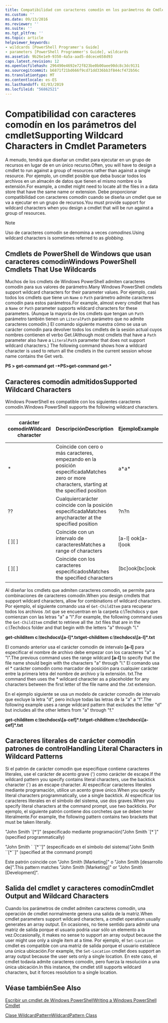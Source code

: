 ```yaml
---
title: Compatibilidad con caracteres comodín en los parámetros de Cmdlet | Microsoft Docs
ms.custom: ''
ms.date: 09/13/2016
ms.reviewer: ''
ms.suite: ''
ms.tgt_pltfrm: ''
ms.topic: article
helpviewer_keywords:
- wildcards [PowerShell Programer's Guide]
- parameters [PowerShell Programmer's Guide], wildcards
ms.assetid: 9b26e1e9-9350-4a5a-aad5-ddcece658d93
caps.latest.revision: 12
ms.openlocfilehash: 296490e4692e72f823be0b00aee90dc8c3dc9131
ms.sourcegitcommit: b6871f21bd666f9cd71dd336bb3f844cf472b56c
ms.translationtype: MT
ms.contentlocale: es-ES
ms.lasthandoff: 02/03/2019
ms.locfileid: "56862521"
---
```

# <a name="supporting-wildcard-characters-in-cmdlet-parameters"></a><span data-ttu-id="c95d2-102">Compatibilidad con caracteres comodín en los parámetros del cmdlet</span><span class="sxs-lookup"><span data-stu-id="c95d2-102">Supporting Wildcard Characters in Cmdlet Parameters</span></span>

<span data-ttu-id="c95d2-103">A menudo, tendrá que diseñar un cmdlet para ejecutar en un grupo de recursos en lugar de en un único recurso.</span><span class="sxs-lookup"><span data-stu-id="c95d2-103">Often, you will have to design a cmdlet to run against a group of resources rather than against a single resource.</span></span> <span data-ttu-id="c95d2-104">Por ejemplo, un cmdlet posible que deba buscar todos los archivos en un almacén de datos que tienen el mismo nombre o la extensión.</span><span class="sxs-lookup"><span data-stu-id="c95d2-104">For example, a cmdlet might need to locate all the files in a data store that have the same name or extension.</span></span> <span data-ttu-id="c95d2-105">Debe proporcionar compatibilidad con caracteres comodín cuando se diseña un cmdlet que se va a ejecutar en un grupo de recursos.</span><span class="sxs-lookup"><span data-stu-id="c95d2-105">You must provide support for wildcard characters when you design a cmdlet that will be run against a group of resources.</span></span>

> [!NOTE]
> <span data-ttu-id="c95d2-106">Uso de caracteres comodín se denomina a veces *comodines*.</span><span class="sxs-lookup"><span data-stu-id="c95d2-106">Using wildcard characters is sometimes referred to as *globbing*.</span></span>

## <a name="windows-powershell-cmdlets-that-use-wildcards"></a><span data-ttu-id="c95d2-107">Cmdlets de PowerShell de Windows que usan caracteres comodín</span><span class="sxs-lookup"><span data-stu-id="c95d2-107">Windows PowerShell Cmdlets That Use Wildcards</span></span>

 <span data-ttu-id="c95d2-108">Muchos de los cmdlets de Windows PowerShell admiten caracteres comodín para sus valores de parámetro.</span><span class="sxs-lookup"><span data-stu-id="c95d2-108">Many Windows PowerShell cmdlets support wildcard characters for their parameter values.</span></span> <span data-ttu-id="c95d2-109">Por ejemplo, casi todos los cmdlets que tiene un `Name` o `Path` parámetro admite caracteres comodín para estos parámetros.</span><span class="sxs-lookup"><span data-stu-id="c95d2-109">For example, almost every cmdlet that has a `Name` or `Path` parameter supports wildcard characters for these parameters.</span></span> <span data-ttu-id="c95d2-110">(Aunque la mayoría de los cmdlets que tengan un `Path` parámetro también tienen un `LiteralPath` parámetro que no admite caracteres comodín.) El comando siguiente muestra cómo se usa un carácter comodín para devolver todos los cmdlets de la sesión actual cuyos nombres contienen el verbo Get.</span><span class="sxs-lookup"><span data-stu-id="c95d2-110">(Although most cmdlets that have a `Path` parameter also have a `LiteralPath` parameter that does not support wildcard characters.) The following command shows how a wildcard character is used to return all the cmdlets in the current session whose name contains the Get verb.</span></span>

 <span data-ttu-id="c95d2-111">**PS > get-command get -\***</span><span class="sxs-lookup"><span data-stu-id="c95d2-111">**PS>get-command get-\***</span></span>

## <a name="supported-wildcard-characters"></a><span data-ttu-id="c95d2-112">Caracteres comodín admitidos</span><span class="sxs-lookup"><span data-stu-id="c95d2-112">Supported Wildcard Characters</span></span>

<span data-ttu-id="c95d2-113">Windows PowerShell es compatible con los siguientes caracteres comodín.</span><span class="sxs-lookup"><span data-stu-id="c95d2-113">Windows PowerShell supports the following wildcard characters.</span></span>

|<span data-ttu-id="c95d2-114">carácter comodín</span><span class="sxs-lookup"><span data-stu-id="c95d2-114">Wildcard character</span></span>|<span data-ttu-id="c95d2-115">Descripción</span><span class="sxs-lookup"><span data-stu-id="c95d2-115">Description</span></span>|<span data-ttu-id="c95d2-116">Ejemplo</span><span class="sxs-lookup"><span data-stu-id="c95d2-116">Example</span></span>|<span data-ttu-id="c95d2-117">Coincidencia</span><span class="sxs-lookup"><span data-stu-id="c95d2-117">Matches</span></span>|<span data-ttu-id="c95d2-118">No coincide con</span><span class="sxs-lookup"><span data-stu-id="c95d2-118">Does not match</span></span>|
|------------------------|-----------------|-------------|-------------|--------------------|
|*|<span data-ttu-id="c95d2-119">Coincide con cero o más caracteres, empezando en la posición especificada</span><span class="sxs-lookup"><span data-stu-id="c95d2-119">Matches zero or more characters, starting at the specified position</span></span>|<span data-ttu-id="c95d2-120">a\*</span><span class="sxs-lookup"><span data-stu-id="c95d2-120">a\*</span></span>|<span data-ttu-id="c95d2-121">Una, ag, Apple</span><span class="sxs-lookup"><span data-stu-id="c95d2-121">A, ag, Apple</span></span>||
|<span data-ttu-id="c95d2-122">?</span><span class="sxs-lookup"><span data-stu-id="c95d2-122">?</span></span>|<span data-ttu-id="c95d2-123">Cualquiercarácter coincide con la posición especificada</span><span class="sxs-lookup"><span data-stu-id="c95d2-123">Matches anycharacter at the specified position</span></span>|<span data-ttu-id="c95d2-124">?n</span><span class="sxs-lookup"><span data-stu-id="c95d2-124">?n</span></span>|<span data-ttu-id="c95d2-125">Una, en, en</span><span class="sxs-lookup"><span data-stu-id="c95d2-125">An, in, on</span></span>|<span data-ttu-id="c95d2-126">se ejecutó</span><span class="sxs-lookup"><span data-stu-id="c95d2-126">ran</span></span>|
|<span data-ttu-id="c95d2-127">[ ]</span><span class="sxs-lookup"><span data-stu-id="c95d2-127">[ ]</span></span>|<span data-ttu-id="c95d2-128">Coincide con un intervalo de caracteres</span><span class="sxs-lookup"><span data-stu-id="c95d2-128">Matches a range of characters</span></span>|<span data-ttu-id="c95d2-129">[a-l] ook</span><span class="sxs-lookup"><span data-stu-id="c95d2-129">[a-l]ook</span></span>|<span data-ttu-id="c95d2-130">libro, cook, apariencia</span><span class="sxs-lookup"><span data-stu-id="c95d2-130">book, cook, look</span></span>|<span data-ttu-id="c95d2-131">tardó</span><span class="sxs-lookup"><span data-stu-id="c95d2-131">took</span></span>|
|<span data-ttu-id="c95d2-132">[ ]</span><span class="sxs-lookup"><span data-stu-id="c95d2-132">[ ]</span></span>|<span data-ttu-id="c95d2-133">Coincide con los caracteres especificados</span><span class="sxs-lookup"><span data-stu-id="c95d2-133">Matches the specified characters</span></span>|<span data-ttu-id="c95d2-134">[bc]ook</span><span class="sxs-lookup"><span data-stu-id="c95d2-134">[bc]ook</span></span>|<span data-ttu-id="c95d2-135">libro, cook</span><span class="sxs-lookup"><span data-stu-id="c95d2-135">book, cook</span></span>|<span data-ttu-id="c95d2-136">look</span><span class="sxs-lookup"><span data-stu-id="c95d2-136">look</span></span>|

<span data-ttu-id="c95d2-137">Al diseñar los cmdlets que admiten caracteres comodín, se permite para combinaciones de caracteres comodín.</span><span class="sxs-lookup"><span data-stu-id="c95d2-137">When you design cmdlets that support wildcard characters, allow for combinations of wildcard characters.</span></span> <span data-ttu-id="c95d2-138">Por ejemplo, el siguiente comando usa el `Get-ChildItem` para recuperar todos los archivos .txt que se encuentran en la carpeta c:\Techdocs y que comienzan con las letras "a" a "l".</span><span class="sxs-lookup"><span data-stu-id="c95d2-138">For example, the following command uses the `Get-ChildItem` cmdlet to retrieve all the .txt files that are in the c:\Techdocs folder and that begin with the letters "a" through "l."</span></span>

<span data-ttu-id="c95d2-139">**get-childitem c:\techdocs\\[a-l]\*.txt**</span><span class="sxs-lookup"><span data-stu-id="c95d2-139">**get-childitem c:\techdocs\\[a-l]\*.txt**</span></span>

<span data-ttu-id="c95d2-140">El comando anterior usa el carácter comodín de intervalo **[a-l]** para especificar el nombre de archivo debe empezar con los caracteres "a" a "l".</span><span class="sxs-lookup"><span data-stu-id="c95d2-140">The previous command uses the range wildcard **[a-l]** to specify that the file name should begin with the characters "a" through "l."</span></span> <span data-ttu-id="c95d2-141">El comando usa el \* carácter comodín como marcador de posición para cualquier carácter entre la primera letra del nombre de archivo y la extensión. txt.</span><span class="sxs-lookup"><span data-stu-id="c95d2-141">The command then uses the \* wildcard character as a placeholder for any characters between the first letter of the file name and the .txt extension.</span></span>

<span data-ttu-id="c95d2-142">En el ejemplo siguiente se usa un modelo de carácter comodín de intervalo que excluye la letra "d", pero incluye todas las letras de la "a" a "f".</span><span class="sxs-lookup"><span data-stu-id="c95d2-142">The following example uses a range wildcard pattern that excludes the letter "d" but includes all the other letters from "a" through "f."</span></span>

<span data-ttu-id="c95d2-143">**get-childitem c:\techdocs\\[a-cef]\*.txt**</span><span class="sxs-lookup"><span data-stu-id="c95d2-143">**get-childitem c:\techdocs\\[a-cef]\*.txt**</span></span>

## <a name="handling-literal-characters-in-wildcard-patterns"></a><span data-ttu-id="c95d2-144">Caracteres literales de carácter comodín patrones de control</span><span class="sxs-lookup"><span data-stu-id="c95d2-144">Handling Literal Characters in Wildcard Patterns</span></span>

<span data-ttu-id="c95d2-145">Si el patrón de carácter comodín que especifique contiene caracteres literales, use el carácter de acento grave (') como carácter de escape.</span><span class="sxs-lookup"><span data-stu-id="c95d2-145">If the wildcard pattern you specify contains literal characters, use the backtick character (\`) as an escape character.</span></span> <span data-ttu-id="c95d2-146">Al especificar caracteres literales mediante programación, utilice un acento grave único.</span><span class="sxs-lookup"><span data-stu-id="c95d2-146">When you specify literal characters programmatically, use a single backtick.</span></span> <span data-ttu-id="c95d2-147">Al especificar los caracteres literales en el símbolo del sistema, use dos graves.</span><span class="sxs-lookup"><span data-stu-id="c95d2-147">When you specify literal characters at the command prompt, use two backticks.</span></span> <span data-ttu-id="c95d2-148">Por ejemplo, el siguiente patrón contiene dos corchetes que se deben tener literalmente.</span><span class="sxs-lookup"><span data-stu-id="c95d2-148">For example, the following pattern contains two brackets that must be taken literally.</span></span>

<span data-ttu-id="c95d2-149">"John Smith \`[\*']" (especificado mediante programación)</span><span class="sxs-lookup"><span data-stu-id="c95d2-149">"John Smith \`[\*\`]" (specified programmatically)</span></span>

<span data-ttu-id="c95d2-150">"John Smith \` \`[\*\`']" (especificado en el símbolo del sistema)</span><span class="sxs-lookup"><span data-stu-id="c95d2-150">"John Smith \`\`[\*\`\`]"  (specified at the command prompt)</span></span>

<span data-ttu-id="c95d2-151">Este patrón coincide con "John Smith [Marketing]" o "John Smith [desarrollo de]".</span><span class="sxs-lookup"><span data-stu-id="c95d2-151">This pattern matches "John Smith [Marketing]" or "John Smith [Development]".</span></span>

## <a name="cmdlet-output-and-wildcard-characters"></a><span data-ttu-id="c95d2-152">Salida del cmdlet y caracteres comodín</span><span class="sxs-lookup"><span data-stu-id="c95d2-152">Cmdlet Output and Wildcard Characters</span></span>

<span data-ttu-id="c95d2-153">Cuando los parámetros de cmdlet admiten caracteres comodín, una operación de cmdlet normalmente genera una salida de la matriz.</span><span class="sxs-lookup"><span data-stu-id="c95d2-153">When cmdlet parameters support wildcard characters, a cmdlet operation usually generates an array output.</span></span> <span data-ttu-id="c95d2-154">En ocasiones, no tiene sentido para admitir una matriz de salida porque el usuario podría usar sólo un elemento a la vez.</span><span class="sxs-lookup"><span data-stu-id="c95d2-154">Occasionally, it makes no sense to support an array output because the user might use only a single item at a time.</span></span> <span data-ttu-id="c95d2-155">Por ejemplo, el `Set-Location` cmdlet es compatible con una matriz de salida porque el usuario establece una única ubicación.</span><span class="sxs-lookup"><span data-stu-id="c95d2-155">For example, the `Set-Location` cmdlet does support an array output because the user sets only a single location.</span></span> <span data-ttu-id="c95d2-156">En este caso, el cmdlet todavía admite caracteres comodín, pero fuerza la resolución a una única ubicación.</span><span class="sxs-lookup"><span data-stu-id="c95d2-156">In this instance, the cmdlet still supports wildcard characters, but it forces resolution to a single location.</span></span>

## <a name="see-also"></a><span data-ttu-id="c95d2-157">Véase también</span><span class="sxs-lookup"><span data-stu-id="c95d2-157">See Also</span></span>

[<span data-ttu-id="c95d2-158">Escribir un cmdlet de Windows PowerShell</span><span class="sxs-lookup"><span data-stu-id="c95d2-158">Writing a Windows PowerShell Cmdlet</span></span>](./writing-a-windows-powershell-cmdlet.md)

[<span data-ttu-id="c95d2-159">Clase WildcardPattern</span><span class="sxs-lookup"><span data-stu-id="c95d2-159">WildcardPattern Class</span></span>](/dotnet/api/system.management.automation.wildcardpattern)
